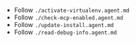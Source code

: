 - Follow `./activate-virtualenv.agent.md`
- Follow `./check-mcp-enabled.agent.md`
- Follow `./update-install.agent.md`
- Follow `./read-debug-info.agent.md`